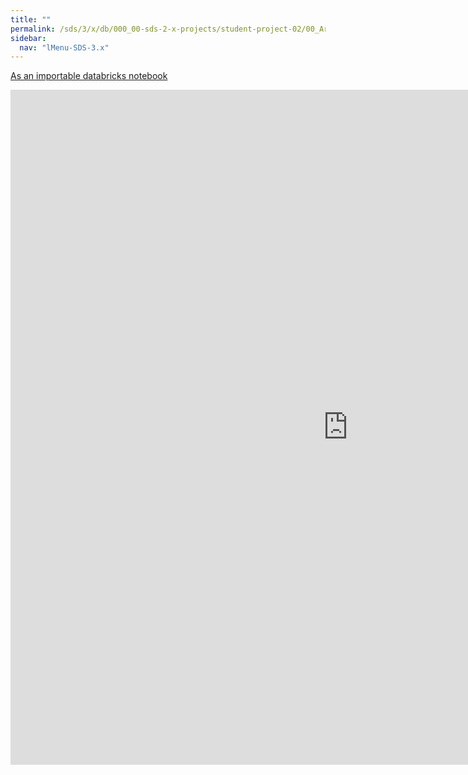 ```yaml
---
title: ""
permalink: /sds/3/x/db/000_00-sds-2-x-projects/student-project-02/00_ArticleTopicInRTNetwork/
sidebar:
  nav: "lMenu-SDS-3.x"
---
```


[As an importable databricks notebook](https://lamastex.github.io/scalable-data-science/sds/3/x/db/000_00-sds-2-x-projects/student-project-02/00_ArticleTopicInRTNetwork.html)

<iframe src="https://lamastex.github.io/scalable-data-science/sds/3/x/db/000_00-sds-2-x-projects/student-project-02/00_ArticleTopicInRTNetwork.html" width="1080" height="1080" frameborder="0"></iframe>
